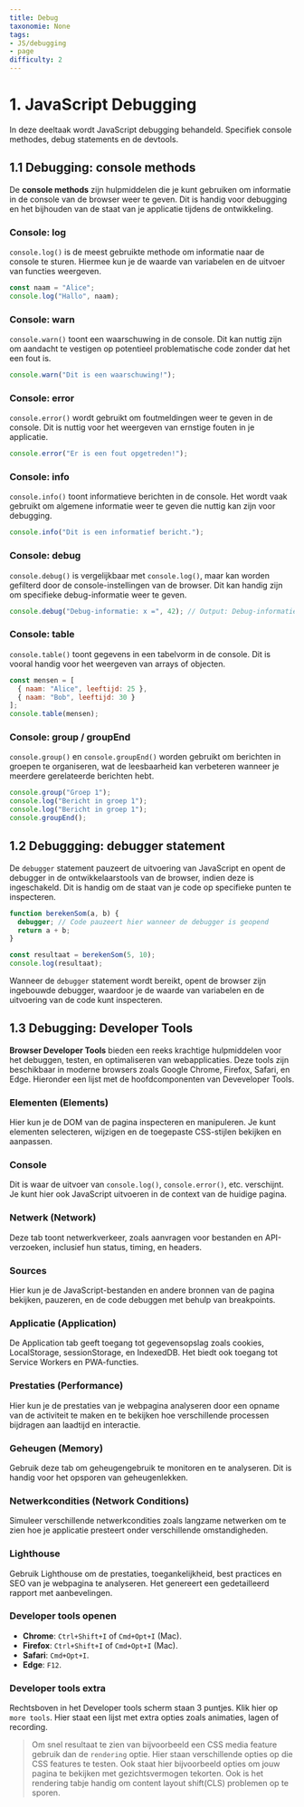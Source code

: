 ```yaml
---
title: Debug
taxonomie: None
tags:
- JS/debugging
- page
difficulty: 2
---
```


# 1. JavaScript Debugging
In deze deeltaak wordt JavaScript debugging behandeld. Specifiek console methodes, debug statements en de devtools.

## 1.1 Debugging: console methods
De **console methods** zijn hulpmiddelen die je kunt gebruiken om informatie in de console van de browser weer te geven. Dit is handig voor debugging en het bijhouden van de staat van je applicatie tijdens de ontwikkeling.

### Console: log
`console.log()` is de meest gebruikte methode om informatie naar de console te sturen. Hiermee kun je de waarde van variabelen en de uitvoer van functies weergeven.

```javascript
const naam = "Alice";
console.log("Hallo", naam);
```

### Console: warn
`console.warn()` toont een waarschuwing in de console. Dit kan nuttig zijn om aandacht te vestigen op potentieel problematische code zonder dat het een fout is.

```javascript
console.warn("Dit is een waarschuwing!");
```

### Console: error
`console.error()` wordt gebruikt om foutmeldingen weer te geven in de console. Dit is nuttig voor het weergeven van ernstige fouten in je applicatie.

```javascript
console.error("Er is een fout opgetreden!");
```

### Console: info
`console.info()` toont informatieve berichten in de console. Het wordt vaak gebruikt om algemene informatie weer te geven die nuttig kan zijn voor debugging.

```javascript
console.info("Dit is een informatief bericht.");
```

### Console: debug
`console.debug()` is vergelijkbaar met `console.log()`, maar kan worden gefilterd door de console-instellingen van de browser. Dit kan handig zijn om specifieke debug-informatie weer te geven.

```javascript
console.debug("Debug-informatie: x =", 42); // Output: Debug-informatie: x = 42
```

### Console: table
`console.table()` toont gegevens in een tabelvorm in de console. Dit is vooral handig voor het weergeven van arrays of objecten.

```javascript
const mensen = [
  { naam: "Alice", leeftijd: 25 },
  { naam: "Bob", leeftijd: 30 }
];
console.table(mensen);
```

### Console: group / groupEnd
`console.group()` en `console.groupEnd()` worden gebruikt om berichten in groepen te organiseren, wat de leesbaarheid kan verbeteren wanneer je meerdere gerelateerde berichten hebt.

```javascript
console.group("Groep 1");
console.log("Bericht in groep 1");
console.log("Bericht in groep 1");
console.groupEnd();
```

## 1.2 Debuggging: debugger statement
De `debugger` statement pauzeert de uitvoering van JavaScript en opent de debugger in de ontwikkelaarstools van de browser, indien deze is ingeschakeld. Dit is handig om de staat van je code op specifieke punten te inspecteren.

```javascript
function berekenSom(a, b) {
  debugger; // Code pauzeert hier wanneer de debugger is geopend
  return a + b;
}

const resultaat = berekenSom(5, 10);
console.log(resultaat);
```

Wanneer de `debugger` statement wordt bereikt, opent de browser zijn ingebouwde debugger, waardoor je de waarde van variabelen en de uitvoering van de code kunt inspecteren.


## 1.3 Debugging: Developer Tools
**Browser Developer Tools** bieden een reeks krachtige hulpmiddelen voor het debuggen, testen, en optimaliseren van webapplicaties. Deze tools zijn beschikbaar in moderne browsers zoals Google Chrome, Firefox, Safari, en Edge. Hieronder een lijst met de hoofdcomponenten van Deveveloper Tools.

### Elementen (Elements)
Hier kun je de DOM van de pagina inspecteren en manipuleren. Je kunt elementen selecteren, wijzigen en de toegepaste CSS-stijlen bekijken en aanpassen.

### Console
Dit is waar de uitvoer van `console.log()`, `console.error()`, etc. verschijnt. Je kunt hier ook JavaScript uitvoeren in de context van de huidige pagina.

### Netwerk (Network)
Deze tab toont netwerkverkeer, zoals aanvragen voor bestanden en API-verzoeken, inclusief hun status, timing, en headers.

### Sources
Hier kun je de JavaScript-bestanden en andere bronnen van de pagina bekijken, pauzeren, en de code debuggen met behulp van breakpoints.

### Applicatie (Application)
De Application tab geeft toegang tot gegevensopslag zoals cookies, LocalStorage, sessionStorage, en IndexedDB. Het biedt ook toegang tot Service Workers en PWA-functies.

### Prestaties (Performance)
Hier kun je de prestaties van je webpagina analyseren door een opname van de activiteit te maken en te bekijken hoe verschillende processen bijdragen aan laadtijd en interactie.

### Geheugen (Memory)
Gebruik deze tab om geheugengebruik te monitoren en te analyseren. Dit is handig voor het opsporen van geheugenlekken.

### Netwerkcondities (Network Conditions)
Simuleer verschillende netwerkcondities zoals langzame netwerken om te zien hoe je applicatie presteert onder verschillende omstandigheden.

### Lighthouse
Gebruik Lighthouse om de prestaties, toegankelijkheid, best practices en SEO van je webpagina te analyseren. Het genereert een gedetailleerd rapport met aanbevelingen.

### Developer tools openen
* **Chrome**: `Ctrl+Shift+I` of `Cmd+Opt+I` (Mac). 
* **Firefox**: `Ctrl+Shift+I` of `Cmd+Opt+I` (Mac). 
* **Safari**: `Cmd+Opt+I`. 
* **Edge**: `F12`.

### Developer tools extra
Rechtsboven in het Developer tools scherm staan 3 puntjes. Klik hier op `more tools`. Hier staat een lijst met extra opties zoals animaties, lagen of recording.

> Om snel resultaat te zien van bijvoorbeeld een CSS media feature gebruik dan de `rendering` optie. Hier staan verschillende opties op die CSS features te testen. Ook staat hier bijvoorbeeld opties om jouw pagina te bekijken met gezichtsvermogen tekorten. Ook is het rendering tabje handig om content layout shift(CLS) problemen op te sporen.